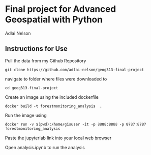 # Final project for Advanced Geospatial with Python

Adlai Nelson



## Instructions for Use

Pull the data from my Github Repository

`git clone https://github.com/adlai-nelson/geog313-final-project`

navigate to folder where files were downloaded to

`cd geog313-final-project`

Create an image using the included dockerfile

`docker build -t forestmonitoring_analysis  .`

Run the image using 

`docker run -v $(pwd):/home/gisuser -it -p 8888:8888 -p 8787:8787 forestmonitoring_analysis`

Paste the jupyterlab link into your local web browser

Open analysis.ipynb to run the analysis
